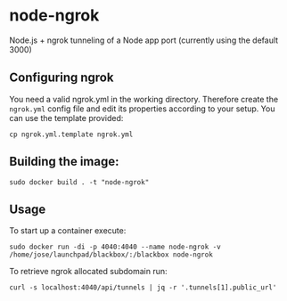 # node-ngrok

Node.js + ngrok tunneling of a Node app port (currently using the default 3000)

## Configuring ngrok

You need a valid ngrok.yml in the working directory. Therefore create the `ngrok.yml` config file and edit its properties according to your setup. You can use the template provided:

```
cp ngrok.yml.template ngrok.yml
```

## Building the image:

```
sudo docker build . -t "node-ngrok"
```

## Usage

To start up a container execute:

```
sudo docker run -di -p 4040:4040 --name node-ngrok -v /home/jose/launchpad/blackbox/:/blackbox node-ngrok
```

To retrieve ngrok allocated subdomain run:

```
curl -s localhost:4040/api/tunnels | jq -r '.tunnels[1].public_url' 
```
